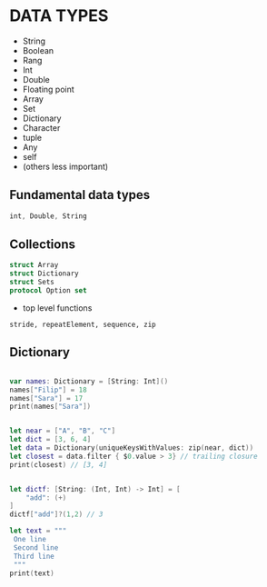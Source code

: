 # DATA TYPES

* String
* Boolean
* Rang
* Int
* Double
* Floating point
* Array
* Set
* Dictionary
* Character
* tuple
* Any
* self
* (others less important)


## Fundamental data types
```swift
int, Double, String

```
## Collections
```swift
struct Array
struct Dictionary
struct Sets
protocol Option set
```
* top level functions
```
stride, repeatElement, sequence, zip
```

## Dictionary


```swift

var names: Dictionary = [String: Int]()
names["Filip"] = 18
names["Sara"] = 17
print(names["Sara"])


let near = ["A", "B", "C"]
let dict = [3, 6, 4]
let data = Dictionary(uniqueKeysWithValues: zip(near, dict))
let closest = data.filter { $0.value > 3} // trailing closure
print(closest) // [3, 4]


let dictf: [String: (Int, Int) -> Int] = [
    "add": (+)
]
dictf["add"]?(1,2) // 3


```


```swift
let text = """
 One line
 Second line
 Third line
 """
print(text)
```
